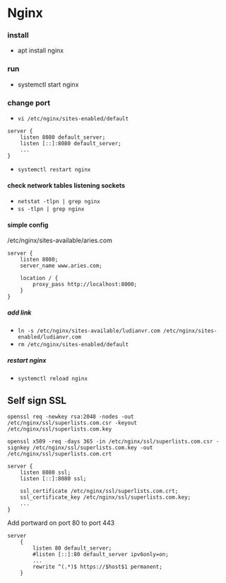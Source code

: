 # Nginx

### install
* apt install nginx

### run
* systemctl start nginx

### change port

* `vi /etc/nginx/sites-enabled/default`

```
server {
    listen 8080 default_server;
    listen [::]:8080 default_server;
    ...
}
```
* `systemctl restart nginx`

#### check network tables listening sockets
* `netstat -tlpn | grep nginx`
* `ss -tlpn | grep nginx`

#### simple config

/etc/nginx/sites-available/aries.com
```
server {
    listen 8080;
    server_name www.aries.com;

    location / {
        proxy_pass http://localhost:8000;
    }
}
```

##### add link
* `ln -s /etc/nginx/sites-available/ludianvr.com /etc/nginx/sites-enabled/ludianvr.com`
* `rm /etc/nginx/sites-enabled/default`

##### restart nginx
* `systemctl reload nginx`

## Self sign SSL

`openssl req -newkey rsa:2048 -nodes -out /etc/nginx/ssl/superlists.com.csr -keyout /etc/nginx/ssl/superlists.com.key`

`openssl x509 -req -days 365 -in /etc/nginx/ssl/superlists.com.csr -signkey /etc/nginx/ssl/superlists.com.key -out /etc/nginx/ssl/superlists.com.crt`

```
server {
    listen 8080 ssl;
    listen [::]:8080 ssl;

    ssl_certificate /etc/nginx/ssl/superlists.com.crt;
    ssl_certificate_key /etc/nginx/ssl/superlists.com.key;
    ...
}
```

Add portward on port 80 to port 443

```
server
    {
        listen 80 default_server;
        #listen [::]:80 default_server ipv6only=on;
        ...
        rewrite ^(.*)$ https://$host$1 permanent;
    }
```
